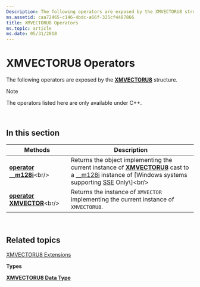```yaml
---
Description: The following operators are exposed by the XMVECTORU8 structure.
ms.assetid: caa72465-c146-4bdc-a66f-325cf4487866
title: XMVECTORU8 Operators
ms.topic: article
ms.date: 05/31/2018
---
```


# XMVECTORU8 Operators

The following operators are exposed by the [**XMVECTORU8**](xmvectoru8-data-type.md) structure.

> [!Note]  
> The operators listed here are only available under C++.

 

## In this section



| Methods                                                              | Description                                                                                                                                                                                                                                                                                             |
|----------------------------------------------------------------------|---------------------------------------------------------------------------------------------------------------------------------------------------------------------------------------------------------------------------------------------------------------------------------------------------------|
| [**operator \_\_m128i**](https://msdn.microsoft.com/en-us/library/Ee421373(v=VS.85).aspx)<br/> | Returns the object implementing the current instance of [**XMVECTORU8**](xmvectoru8-data-type.md) cast to a [\_\_m128i](https://docs.microsoft.com/cpp/cpp/m128i) instance of \[Windows systems supporting [SSE](https://docs.microsoft.com/previous-versions/visualstudio/visual-studio-2010/t467de55(v=vs.100)) Only\]<br/> |
| [**operator XMVECTOR**](https://msdn.microsoft.com/en-us/library/Ee421374(v=VS.85).aspx)<br/> | Returns the instance of `XMVECTOR` implementing the current instance of `XMVECTORU8`.<br/>                                                                                                                                                                                                        |



 

## Related topics

<dl> <dt>

[XMVECTORU8 Extensions](ovw-xmvectoru8-extensions.md)
</dt> <dt>

**Types**
</dt> <dt>

[**XMVECTORU8 Data Type**](xmvectoru8-data-type.md)
</dt> </dl>

 

 




